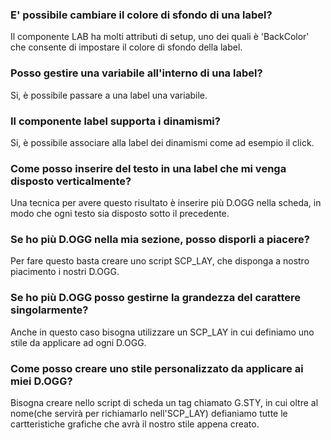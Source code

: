 ### **E' possibile cambiare il colore di sfondo di una label?**

Il componente LAB ha molti attributi di setup, uno dei quali è 'BackColor' che consente di impostare il colore di sfondo della label.

### **Posso gestire una variabile all'interno di una label?**

Si, è possibile passare a una label una variabile.

### **Il componente label supporta i dinamismi?**

Si, è possibile associare alla label dei dinamismi come ad esempio il click.

### **Come posso inserire del testo in una label che mi venga disposto verticalmente?**

Una tecnica per avere questo risultato è inserire più D.OGG nella scheda, in modo che ogni testo sia disposto sotto il precedente.

### **Se ho più D.OGG nella mia sezione, posso disporli a piacere?**

Per fare questo basta creare uno script SCP_LAY, che disponga a nostro piacimento i nostri D.OGG.

### **Se ho più D.OGG posso gestirne la grandezza del carattere singolarmente?**

Anche in questo caso bisogna utilizzare un SCP_LAY in cui definiamo uno stile da applicare ad ogni D.OGG.

### **Come posso creare uno stile personalizzato da applicare ai miei D.OGG?**

Bisogna creare nello script di scheda un tag chiamato G.STY, in cui oltre al nome(che servirà per richiamarlo nell'SCP_LAY) defianiamo
tutte le cartteristiche grafiche che avrà il nostro stile appena creato.                          
